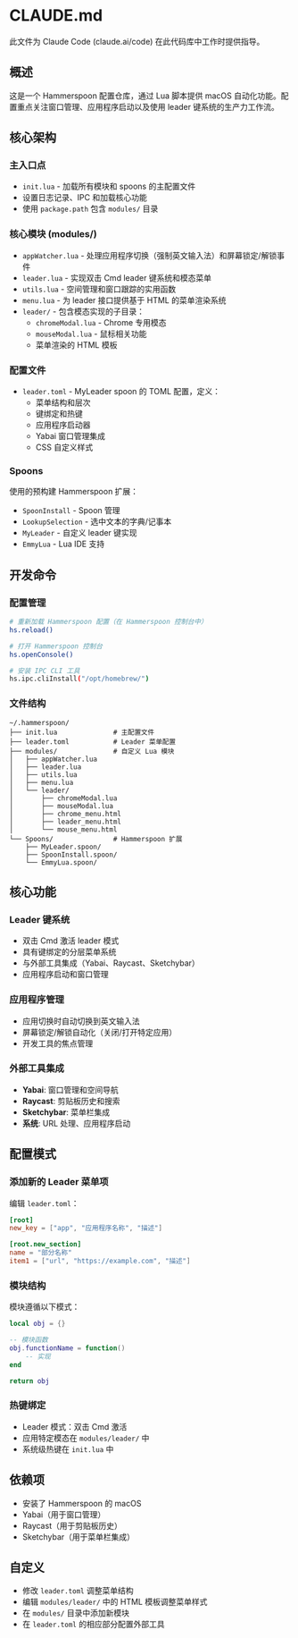 # CLAUDE.md

此文件为 Claude Code (claude.ai/code) 在此代码库中工作时提供指导。

## 概述

这是一个 Hammerspoon 配置仓库，通过 Lua 脚本提供 macOS 自动化功能。配置重点关注窗口管理、应用程序启动以及使用 leader 键系统的生产力工作流。

## 核心架构

### 主入口点
- `init.lua` - 加载所有模块和 spoons 的主配置文件
- 设置日志记录、IPC 和加载核心功能
- 使用 `package.path` 包含 `modules/` 目录

### 核心模块 (modules/)
- `appWatcher.lua` - 处理应用程序切换（强制英文输入法）和屏幕锁定/解锁事件
- `leader.lua` - 实现双击 Cmd leader 键系统和模态菜单
- `utils.lua` - 空间管理和窗口跟踪的实用函数
- `menu.lua` - 为 leader 接口提供基于 HTML 的菜单渲染系统
- `leader/` - 包含模态实现的子目录：
  - `chromeModal.lua` - Chrome 专用模态
  - `mouseModal.lua` - 鼠标相关功能
  - 菜单渲染的 HTML 模板

### 配置文件
- `leader.toml` - MyLeader spoon 的 TOML 配置，定义：
  - 菜单结构和层次
  - 键绑定和热键
  - 应用程序启动器
  - Yabai 窗口管理集成
  - CSS 自定义样式

### Spoons
使用的预构建 Hammerspoon 扩展：
- `SpoonInstall` - Spoon 管理
- `LookupSelection` - 选中文本的字典/记事本
- `MyLeader` - 自定义 leader 键实现
- `EmmyLua` - Lua IDE 支持

## 开发命令

### 配置管理
```bash
# 重新加载 Hammerspoon 配置（在 Hammerspoon 控制台中）
hs.reload()

# 打开 Hammerspoon 控制台
hs.openConsole()

# 安装 IPC CLI 工具
hs.ipc.cliInstall("/opt/homebrew/")
```

### 文件结构
```
~/.hammerspoon/
├── init.lua              # 主配置文件
├── leader.toml           # Leader 菜单配置
├── modules/              # 自定义 Lua 模块
│   ├── appWatcher.lua
│   ├── leader.lua
│   ├── utils.lua
│   ├── menu.lua
│   └── leader/
│       ├── chromeModal.lua
│       ├── mouseModal.lua
│       ├── chrome_menu.html
│       ├── leader_menu.html
│       └── mouse_menu.html
└── Spoons/               # Hammerspoon 扩展
    ├── MyLeader.spoon/
    ├── SpoonInstall.spoon/
    └── EmmyLua.spoon/
```

## 核心功能

### Leader 键系统
- 双击 Cmd 激活 leader 模式
- 具有键绑定的分层菜单系统
- 与外部工具集成（Yabai、Raycast、Sketchybar）
- 应用程序启动和窗口管理

### 应用程序管理
- 应用切换时自动切换到英文输入法
- 屏幕锁定/解锁自动化（关闭/打开特定应用）
- 开发工具的焦点管理

### 外部工具集成
- **Yabai**: 窗口管理和空间导航
- **Raycast**: 剪贴板历史和搜索
- **Sketchybar**: 菜单栏集成
- **系统**: URL 处理、应用程序启动

## 配置模式

### 添加新的 Leader 菜单项
编辑 `leader.toml`：
```toml
[root]
new_key = ["app", "应用程序名称", "描述"]

[root.new_section]
name = "部分名称"
item1 = ["url", "https://example.com", "描述"]
```

### 模块结构
模块遵循以下模式：
```lua
local obj = {}

-- 模块函数
obj.functionName = function()
    -- 实现
end

return obj
```

### 热键绑定
- Leader 模式：双击 Cmd 激活
- 应用特定模态在 `modules/leader/` 中
- 系统级热键在 `init.lua` 中

## 依赖项
- 安装了 Hammerspoon 的 macOS
- Yabai（用于窗口管理）
- Raycast（用于剪贴板历史）
- Sketchybar（用于菜单栏集成）

## 自定义
- 修改 `leader.toml` 调整菜单结构
- 编辑 `modules/leader/` 中的 HTML 模板调整菜单样式
- 在 `modules/` 目录中添加新模块
- 在 `leader.toml` 的相应部分配置外部工具